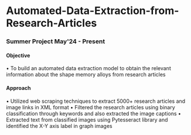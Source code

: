 # Automated-Data-Extraction-from-Research-Articles
### Summer Project May'24 - Present
#### Objective 
• To build an automated data extraction model to obtain the relevant information about the shape memory alloys from research articles
#### Approach
• Utilized web scraping techniques to extract 5000+ research articles and image links in XML format
• Filtered the research articles using binary classification through keywords and also extracted the image captions
• Extracted text from classified images using Pytesseract library and identified the X-Y axis label in graph images
